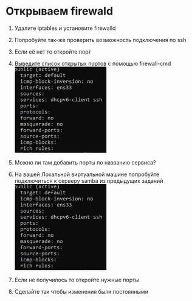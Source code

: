 # Открываем firewald

1. Удалите iptables и установите firewalld
2. Попробуйте так-же проверить возможность подключения по ssh
3. Если её нет то откройте порт
4. Выведите список открытых портов с помощью firewall-cmd<br />
![alt text](https://github.com/kryffaer/Tasks_241/blob/my_reply/9-Firewall/screenshots/2.png?raw=true)<br />
5. Можно ли там добавить порты по названию сервиса?

6. На вашей Локальной виртуальной машине попробуйте подключиться к серверу samba из предыдущих заданий<br />
![alt text](https://github.com/kryffaer/Tasks_241/blob/my_reply/9-Firewall/screenshots/3.png?raw=true)<br />
7. Если не получилось то откройте нужные порты

9. Сделайте так чтобы изменения были постоянными


